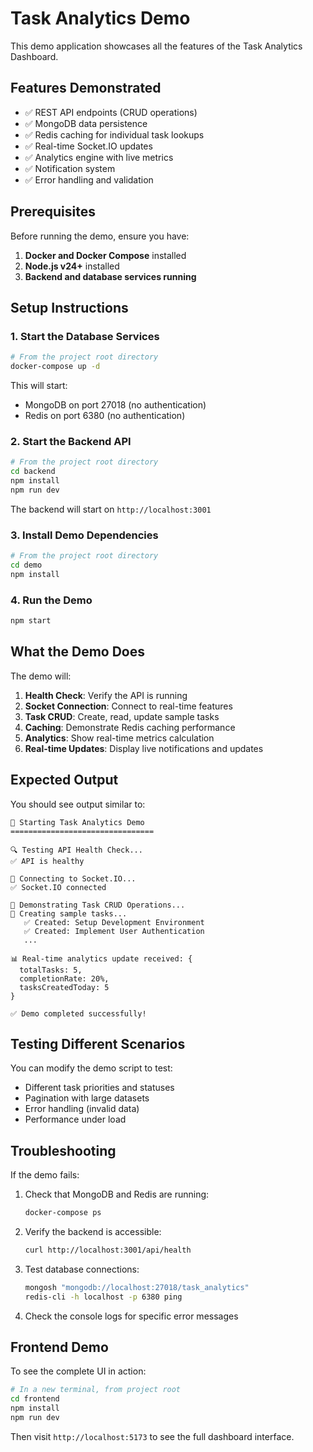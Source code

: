 # Task Analytics Demo

This demo application showcases all the features of the Task Analytics Dashboard.

## Features Demonstrated

- ✅ REST API endpoints (CRUD operations)
- ✅ MongoDB data persistence
- ✅ Redis caching for individual task lookups
- ✅ Real-time Socket.IO updates
- ✅ Analytics engine with live metrics
- ✅ Notification system
- ✅ Error handling and validation

## Prerequisites

Before running the demo, ensure you have:

1. **Docker and Docker Compose** installed
2. **Node.js v24+** installed
3. **Backend and database services running**

## Setup Instructions

### 1. Start the Database Services

```bash
# From the project root directory
docker-compose up -d
```

This will start:
- MongoDB on port 27018 (no authentication)
- Redis on port 6380 (no authentication)

### 2. Start the Backend API

```bash
# From the project root directory
cd backend
npm install
npm run dev
```

The backend will start on `http://localhost:3001`

### 3. Install Demo Dependencies

```bash
# From the project root directory
cd demo
npm install
```

### 4. Run the Demo

```bash
npm start
```

## What the Demo Does

The demo will:

1. **Health Check**: Verify the API is running
2. **Socket Connection**: Connect to real-time features
3. **Task CRUD**: Create, read, update sample tasks
4. **Caching**: Demonstrate Redis caching performance
5. **Analytics**: Show real-time metrics calculation
6. **Real-time Updates**: Display live notifications and updates

## Expected Output

You should see output similar to:

```
🚀 Starting Task Analytics Demo
================================

🔍 Testing API Health Check...
✅ API is healthy

🔌 Connecting to Socket.IO...
✅ Socket.IO connected

📝 Demonstrating Task CRUD Operations...
📝 Creating sample tasks...
   ✅ Created: Setup Development Environment
   ✅ Created: Implement User Authentication
   ...

📊 Real-time analytics update received: {
  totalTasks: 5,
  completionRate: 20%,
  tasksCreatedToday: 5
}

✅ Demo completed successfully!
```

## Testing Different Scenarios

You can modify the demo script to test:

- Different task priorities and statuses
- Pagination with large datasets
- Error handling (invalid data)
- Performance under load

## Troubleshooting

If the demo fails:

1. Check that MongoDB and Redis are running:
   ```bash
   docker-compose ps
   ```

2. Verify the backend is accessible:
   ```bash
   curl http://localhost:3001/api/health
   ```

3. Test database connections:
   ```bash
   mongosh "mongodb://localhost:27018/task_analytics"
   redis-cli -h localhost -p 6380 ping
   ```

3. Check the console logs for specific error messages

## Frontend Demo

To see the complete UI in action:

```bash
# In a new terminal, from project root
cd frontend
npm install
npm run dev
```

Then visit `http://localhost:5173` to see the full dashboard interface.